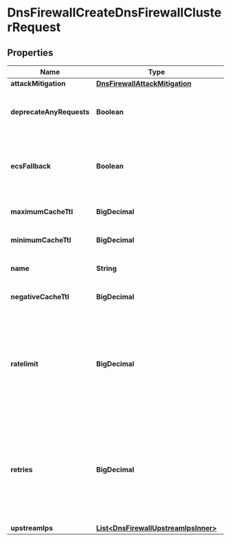 

# DnsFirewallCreateDnsFirewallClusterRequest


## Properties

| Name | Type | Description | Notes |
|------------ | ------------- | ------------- | -------------|
|**attackMitigation** | [**DnsFirewallAttackMitigation**](DnsFirewallAttackMitigation.md) |  |  [optional] |
|**deprecateAnyRequests** | **Boolean** | Deprecate the response to ANY requests. |  [optional] |
|**ecsFallback** | **Boolean** | Forward client IP (resolver) subnet if no EDNS Client Subnet is sent. |  [optional] |
|**maximumCacheTtl** | **BigDecimal** | Maximum DNS Cache TTL. |  [optional] |
|**minimumCacheTtl** | **BigDecimal** | Minimum DNS Cache TTL. |  [optional] |
|**name** | **String** | DNS Firewall Cluster Name. |  |
|**negativeCacheTtl** | **BigDecimal** | Negative DNS Cache TTL. |  [optional] |
|**ratelimit** | **BigDecimal** | Ratelimit in queries per second per datacenter (applies to DNS queries sent to the upstream nameservers configured on the cluster). |  [optional] |
|**retries** | **BigDecimal** | Number of retries for fetching DNS responses from upstream nameservers (not counting the initial attempt). |  [optional] |
|**upstreamIps** | [**List&lt;DnsFirewallUpstreamIpsInner&gt;**](DnsFirewallUpstreamIpsInner.md) |  |  |



